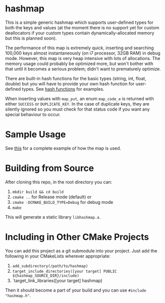 # hashmap
This is a simple generic hashmap which supports user-defined types for both the keys and values (at the moment there is no support yet for custom deallocators if your custom types contain dynamically-allocated memory but this is planned soon).

The performance of this map is extremely quick, inserting and searching 100,000 keys almost instantaneously (on i7 processor, 32GB RAM) in debug mode. However, this map is very heap intensive with lots of allocations. The memory usage could probably be optimized more, but won't bother with that until it becomes a serious problem; didn't want to prematurely optimize.

There are built-in hash functions for the basic types (string, int, float, double) but you will have to provide your own hash function for user-defined types. See [hash functions](src/hash_function.c) for examples.

When inserting values with `map_put`, an enum `map_code_e` is returned with either `SUCCESS` or `DUPLICATE_KEY`. In the case of duplicate keys, they are silently ignored so you must check for that status code if you want any special behaviour to occur.

# Sample Usage
See [this](src/example.c) for a complete example of how the map is used.

# Building from Source
After cloning this repo, in the root directory you can:
1. `mkdir build && cd build`
2. `cmake ..` for Release mode (default) or
3. `cmake -DCMAKE_BUILD_TYPE=Debug` for debug mode
4. `make`

This will generate a static library `libhashmap.a`.

# Including in Other CMake Projects
You can add this project as a git submodule into your project. Just add the following in your CMakeLists wherever appropriate:
1. `add_subdirectory(/path/to/hashmap)`
2. `target_include_directories([your target] PUBLIC ${hashmap_SOURCE_DIR}/include)`
3. `target_link_libraries([your target] hashmap)

Then it should become a part of your build and you can use `#include "hashmap.h"`.
